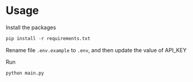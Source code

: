 # Usage

Install the packages
```python
pip install -r requirements.txt
```

Rename file `.env.example` to `.env`, and then update the value of API_KEY

Run 
```python
python main.py
```